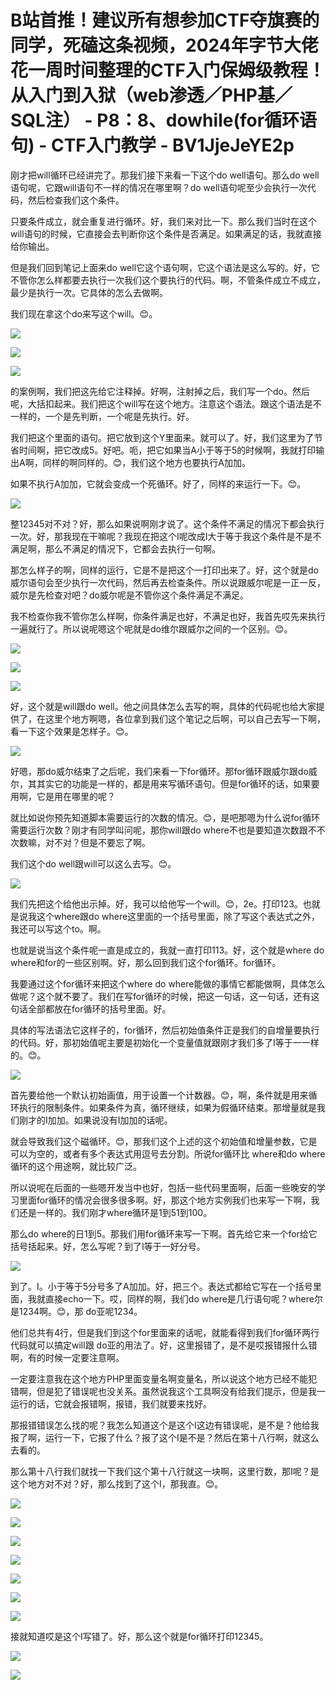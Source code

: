 # B站首推！建议所有想参加CTF夺旗赛的同学，死磕这条视频，2024年字节大佬花一周时间整理的CTF入门保姆级教程！从入门到入狱（web渗透／PHP基／SQL注） - P8：8、dowhile(for循环语句) - CTF入门教学 - BV1JjeJeYE2p

刚才把will循环已经讲完了。那我们接下来看一下这个do well语句。那么do well语句呢，它跟will语句不一样的情况在哪里啊？do well语句呢至少会执行一次代码，然后检查我们这个条件。

只要条件成立，就会重复进行循环。好，我们来对比一下。那么我们当时在这个will语句的时候，它直接会去判断你这个条件是否满足。如果满足的话，我就直接给你输出。

但是我们回到笔记上面来do well它这个语句啊，它这个语法是这么写的。好，它不管你怎么样都要去执行一次我们这个要执行的代码。啊，不管条件成立不成立，最少是执行一次。它具体的怎么去做啊。

我们现在拿这个do来写这个will。😊。

![](img/9c451e3dbfacad8ac4ce517700f3bc21_1.png)

![](img/9c451e3dbfacad8ac4ce517700f3bc21_2.png)

![](img/9c451e3dbfacad8ac4ce517700f3bc21_3.png)

的案例啊，我们把这先给它注释掉。好啊，注射掉之后，我们写一个do。然后呢，大括扣起来。我们把这个will写在这个地方。注意这个语法。跟这个语法是不一样的，一个是先判断，一个呢是先执行。好。

我们把这个里面的语句。把它放到这个Y里面来。就可以了。好，我们这里为了节省时间啊，把它改成5。好吧。呃，把它如果当A小于等于5的时候啊，我就打印输出A啊，同样的啊同样的。😊，我们这个地方也要执行A加加。

如果不执行A加加，它就会变成一个死循环。好了，同样的来运行一下。😊。

![](img/9c451e3dbfacad8ac4ce517700f3bc21_5.png)

整12345对不对？好，那么如果说啊刚才说了。这个条件不满足的情况下都会执行一次。好，那我现在干嘛呢？我现在把这个I呢改成I大于等于我这个条件是不是不满足啊，那么不满足的情况下，它都会去执行一句啊。

那怎么样子的啊，同样的运行，它是不是把这个一打印出来了。好，这个就是do威尔语句会至少执行一次代码，然后再去检查条件。所以说跟威尔呢是一正一反，威尔是先检查对吧？do威尔呢是不管你这个条件满足不满足。

我不检查你我不管你怎么样啊，你条件满足也好，不满足也好，我首先哎先来执行一遍就行了。所以说呢嗯这个呢就是do维尔跟威尔之间的一个区别。😊。



![](img/9c451e3dbfacad8ac4ce517700f3bc21_7.png)

![](img/9c451e3dbfacad8ac4ce517700f3bc21_8.png)

![](img/9c451e3dbfacad8ac4ce517700f3bc21_9.png)

好，这个就是will跟do well。他之间具体怎么去写的啊，具体的代码呢也给大家提供了，在这里个地方啊嗯，各位拿到我们这个笔记之后啊，可以自己去写一下啊，看一下这个效果是怎样子。😊。



![](img/9c451e3dbfacad8ac4ce517700f3bc21_11.png)

好嗯，那do威尔结束了之后呢，我们来看一下for循环。那for循环跟威尔跟do威尔，其其实它的功能是一样的，都是用来写循环语句。但是for循环的话，如果要用啊，它是用在哪里的呢？

就比如说你预先知道脚本需要运行的次数的情况。😊，是吧那嗯为什么说for循环需要运行次数？刚才有同学叫问呢，那你will跟do where不也是要知道次数跟不不次数嘛，对不对？但是不要忘了啊。

我们这个do well跟will可以这么去写。😊。

![](img/9c451e3dbfacad8ac4ce517700f3bc21_13.png)

我们先把这个给他出示掉。好，我可以给他写一个will。😊，2e。打印123。也就是说我这个where跟do where这里面的一个括号里面，除了写这个表达式之外，我还可以写这个to。啊。

也就是说当这个条件呢一直是成立的，我就一直打印113。好，这个就是where do where和for的一些区别啊。好，那么回到我们这个for循环。for循环。

我要通过这个for循环来把这个where do where能做的事情它都能做啊，具体怎么做呢？这个就不要了。我们在写for循环的时候，把这一句话，这一句话，还有这句话全部都放在for循环的括号里面。好。

具体的写法语法它这样子的，for循环，然后初始值条件正是我们的自增量要执行的代码。好，那初始值呢主要是初始化一个变量值就跟刚才我们多了I等于一一样的。😊。



![](img/9c451e3dbfacad8ac4ce517700f3bc21_15.png)

首先要给他一个默认初始画值，用于设置一个计数器。😊，啊，条件就是用来循环执行的限制条件。如果条件为真，循环继续，如果为假循环结束。那增量就是我们刚才的I加加。如果说没有I加加的话呢。

就会导致我们这个磁循环。😊，那我们这个上述的这个初始值和增量参数，它是可以为空的，或者有多个表达式用逗号去分割。所说for循环比 where和do where循环的这个用途啊，就比较广泛。

所以说呢在后面的一些嗯开发当中也好，包括一些代码里面啊，后面一些晚安的学习里面for循环的情况会很多很多啊。好，那这个地方实例我们也来写一下啊，我们还是一样的。我们刚才where循环是1到51到100。

那么do where的日1到5。那我们用for循环来写一下啊。首先给它来一个for给它括号括起来。好，怎么写呢？到了I等于一好分号。



![](img/9c451e3dbfacad8ac4ce517700f3bc21_17.png)

到了。I。小于等于5分号多了A加加。好，把三个。表达式都给它写在一个括号里面，我就直接echo一下。哎，同样的啊，我们do where是几行语句呢？where尔是1234啊。😊，那 do亚呢1234。

他们总共有4行，但是我们到这个for里面来的话呢，就能看得到我们for循环两行代码就可以搞定will跟 do亚的用法了。好，这里报错了，是不是哎报错报什么错啊，有的时候一定要注意啊。

一定要注意我在这个地方PHP里面变量名啊变量名，所以说这个地方已经不能犯错啊，但是犯了错误呢也没关系。虽然说我这个工具啊没有给我们提示，但是我一运行的话，它就会报错啊，报错，我们就要来找好。

那报错错误怎么找的呢？我怎么知道这个是这个I这边有错误呢，是不是？他给我报了啊，运行一下，它报了什么？报了这个I是不是？然后在第十八行啊，就这么去看的。

那么第十八行我们就找一下我们这个第十八行就这一块啊，这里行数，那I呢？是这个地方对不对？好，那么找到了这个I，那我直。😊。



![](img/9c451e3dbfacad8ac4ce517700f3bc21_19.png)

![](img/9c451e3dbfacad8ac4ce517700f3bc21_20.png)

![](img/9c451e3dbfacad8ac4ce517700f3bc21_21.png)

![](img/9c451e3dbfacad8ac4ce517700f3bc21_22.png)

![](img/9c451e3dbfacad8ac4ce517700f3bc21_23.png)

![](img/9c451e3dbfacad8ac4ce517700f3bc21_24.png)

![](img/9c451e3dbfacad8ac4ce517700f3bc21_25.png)

接就知道哎是这个I写错了。好，那么这个就是for循环打印12345。

![](img/9c451e3dbfacad8ac4ce517700f3bc21_27.png)

![](img/9c451e3dbfacad8ac4ce517700f3bc21_28.png)